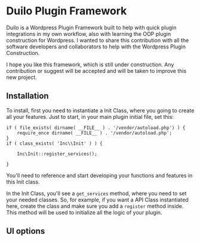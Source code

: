 # Duilo Plugin Framework

Duilo is a Wordpress Plugin Framework built to help with quick plugin integrations in my own workflow, also with learning the OOP plugin construction for Wordpress. I wanted to share this contribution with all the software developers and collaborators to help with the Wordpress Plugin Construction.

I hope you like this framework, which is still under construction. Any contribution or suggest will be accepted and will be taken to improve this new project.

## Installation
To install, first you need to instantiate a Init Class, where you going to create all your features. Just to start, in your main plugin initial file, set this:

```
if ( file_exists( dirname( __FILE__ ) . '/vendor/autoload.php') ) {
    require_once dirname( __FILE__ ) . '/vendor/autoload.php';
}
if ( class_exists( 'Inc\\Init' ) ) {

    Inc\Init::register_services();

}
```

You'll need to reference and start developing your functions and features in this Init class.

In the Init Class, you'll see a `get_services` method, where you need to set your needed classes. So, for example, if you want a API Class instantiated here, create the class and make sure you add a `register` method inside. This method will be used to initialize all the logic of your plugin.

## UI options
